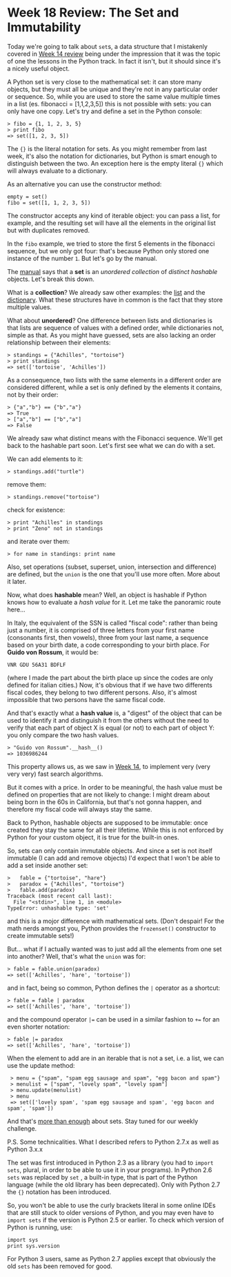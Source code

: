 Week 18 Review: The Set and Immutability
====================

Today we're going to talk about `set`s, a data structure that I mistakenly covered in
[Week 14 review](http://www.codecademy.com/groups/python-fro-beginners/discussions/513db1703a03bbfc0b0006f2)
being under the impression that it was the topic of one the lessons in the Python track.
In fact it isn't, but it should since it's a nicely useful object.

A Python set is very close to the mathematical set: it can store many objects, but they must all be unique and they're
not in any particular order or sequence. So,
while you are used to store the same value multiple times in a list (es. fibonacci = [1,1,2,3,5]) this is
not possible with sets: you can only have one copy. Let's try and define a set in the Python console:

    > fibo = {1, 1, 2, 3, 5}
    > print fibo
    => set([1, 2, 3, 5])
    
The `{}` is the literal notation for sets. As you might remember from last week, it's also the notation for
dictionaries, but Python is smart enough to distinguish between the two. An exception here is the empty
literal `{}` which will always evaluate to a dictionary.

As an alternative you can use the constructor method:

    empty = set()
    fibo = set([1, 1, 2, 3, 5])

The constructor accepts any kind of iterable object: you can pass a list, for example, and the resulting set
will have all the elements in the original list but with duplicates removed.

In the `fibo` example, we tried to store the first 5 elements in the fibonacci sequence, but we only got
four: that's because Python only stored one instance of the number `1`. But let's go by the manual.

The [manual](http://docs.python.org/2/library/stdtypes.html#set) says that a **set** is an
_unordered_ _collection_ of _distinct_ _hashable_ objects. Let's break this down.

What is a **collection**? We already saw other examples:
the [list](http://www.codecademy.com/groups/python-fro-beginners/discussions/50bcc8cde3a02329b9000003) and
the [dictionary](http://www.codecademy.com/groups/python-fro-beginners/discussions/5159a72318e52a0dd9001a6a). What
these structures have in common is the fact that they store multiple values.

What about **unordered**? One difference between lists and dictionaries is that lists are sequence of values with a
defined order, while dictionaries not, simple as that. As you might have guessed, sets are also lacking an
order relationship between their elements:

    > standings = {"Achilles", "tortoise"}
    > print standings
    => set(['tortoise', 'Achilles'])

As a consequence, two lists with the same elements in a different order are considered different, while a set
is only defined by the elements it contains, not by their order:

    > {"a","b"} == {"b","a"}
    => True
    > ["a","b"] == ["b","a"]
    => False

We already saw what distinct means with the Fibonacci sequence. We'll get back to the hashable part soon. Let's first
see what we can do with a set.

We can add elements to it:

    > standings.add("turtle")
    
remove them:

    > standings.remove("tortoise")
    
check for existence:

    > print "Achilles" in standings
    > print "Zeno" not in standings
    
and iterate over them:

    > for name in standings: print name
    
Also, set operations (subset, superset, union, intersection and difference) are defined, but the `union` is the one that
you'll use more often. More about it later.

Now, what does **hashable** mean? Well, an object is hashable if Python knows how to evaluate a _hash value_ for it.
Let me take the panoramic route here...

In Italy, the equivalent of the SSN is called "fiscal code": rather than
being just a number, it is comprised of three letters from your first name (consonants first, then vowels), three
from your last name, a sequence based on your birth date, a code corresponding to your birth place. For **Guido von
Rossum**, it would be:

    VNR GDU 56A31 BDFLF
    
(where I made the part about the birth place up since the codes are only defined for italian cities.)
Now, it's obvious that if we have two differents fiscal codes, they belong to two different persons. Also, it's
almost impossible that two persons have the same fiscal code.

And that's exactly what a **hash value** is, a "digest" of the object that can be used to identify it and
distinguish it from the others without the need to verify that each part of object X is equal (or not) to
each part of object Y: you only compare the two hash values.

    > "Guido von Rossum".__hash__()
    => 1036986244

This property allows us, as we saw in
[Week 14](http://www.codecademy.com/groups/python-fro-beginners/discussions/513db1703a03bbfc0b0006f2),
to implement very (very very very) fast search algorithms.

But it comes with a price. In order to be meaningful, the hash value must be defined on properties that
are not likely to change: I might dream about being born in the 60s in California, but that's not gonna
happen, and therefore my fiscal code will always stay the same.

Back to Python, hashable objects are supposed to be immutable: once created they stay the same for all
their lifetime. While this is not enforced by Python for your custom object, it is true for the built-in ones.

So, sets can only contain immutable objects. And since a set is not itself immutable (I can add and remove
objects) I'd expect that I won't be able to add a set inside another set:

    >   fable = {"tortoise", "hare"}
    >   paradox = {"Achilles", "tortoise"}
    >   fable.add(paradox)
    Traceback (most recent call last):
      File "<stdin>", line 1, in <module>
    TypeError: unhashable type: 'set'
    
and this is a mojor difference with mathematical sets. (Don't despair! For the math nerds amongst you, Python
provides the `frozenset()` constructor to create immutable sets!)

But... what if I actually wanted was to just add all the elements from one set into another? Well,
that's what the `union` was for:

    > fable = fable.union(paradox)
    => set(['Achilles', 'hare', 'tortoise'])
    
and in fact, being so common, Python defines the `|` operator as a shortcut:

    > fable = fable | paradox
    => set(['Achilles', 'hare', 'tortoise'])

and the compound operator `|=` can be used in a similar fashion to `+=` for an even shorter notation:

    > fable |= paradox
    => set(['Achilles', 'hare', 'tortoise'])
    
When the element to add are in an iterable that is not a set, i.e. a list, we can use the update method:

     > menu = {"spam", "spam egg sausage and spam", "egg bacon and spam"}
     > menulist = ["spam", "lovely spam", "lovely spam"]
     > menu.update(menulist)
     > menu
     => set(['lovely spam', 'spam egg sausage and spam', 'egg bacon and spam', 'spam'])

And that's [more than enough](http://www.youtube.com/watch?v=anwy2MPT5RE) about sets.
Stay tuned for our weekly challenge.

P.S. Some technicalities. What I described refers to Python 2.7.x as well as Python 3.x.x

The set was first introduced in Python 2.3 as a library (you had to `import sets`, plural, in order
to be able to use it in your programs). In Python 2.6 `sets` was replaced by `set` , a built-in type, that is
part of the Python language (while the old library has been deprecated). Only with Python 2.7 the `{}` notation
has been introduced.

So, you won't be able to use the curly brackets literal in some online IDEs that are still stuck to older versions of
Python, and you may even have to `import sets` if the version is Python 2.5 or earlier. To check which version of
Python is running, use:

    import sys
    print sys.version

For Python 3 users, same as Python 2.7 applies except that obviously the old `sets` has been removed for good.
